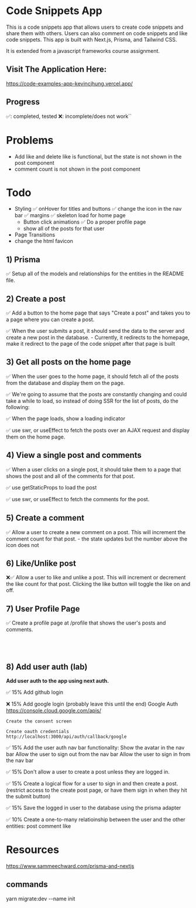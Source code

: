 # Code Snippets App

This is a code snippets app that allows users to create code snippets and share them with others. Users can also comment on code snippets and like code snippets. This app is built with Next.js, Prisma, and Tailwind CSS.

It is extended from a javascript frameworks course assignment.

## Visit The Application Here:
https://code-examples-app-kevincjhung.vercel.app/

## Progress
✅: completed, tested
❌: incomplete/does not work``

# Problems 
- Add like and delete like is functional, but the state is not shown in the post component
- comment count is not shown in the post component


# Todo
- Styling
    ✅ onHover for titles and buttons
    ✅ change the icon in the nav bar
    ✅ margins
    ✅ skeleton load for home page
    - Button click animations
✅ Do a proper profile page
    - show all of the posts for that user
- Page Transitions
- change the html favicon


## 1) Prisma

✅ Setup all of the models and relationships for the entities in the README file.

## 2) Create a post

✅ Add a button to the home page that says "Create a post" and takes you to a page where you can create a post.

✅ When the user submits a post, it should send the data to the server and create a new post in the database.
    - Currently, it redirects to the homepage, make it redirect to the page of the code snippet after that page is built

## 3) Get all posts on the home page

✅ When the user goes to the home page, it should fetch all of the posts from the database and display them on the page.

✅ We're going to assume that the posts are constantly changing and could take a while to load, so instead of doing SSR for the list of posts, do the following:

✅ When the page loads, show a loading indicator

✅ use swr, or useEffect to fetch the posts over an AJAX request and display them on the home page.

## 4) View a single post and comments

✅ When a user clicks on a single post, it should take them to a page that shows the post and all of the comments for that post.

✅ use getStaticProps to load the post

✅ use swr, or useEffect to fetch the comments for the post.

## 5) Create a comment

✅ Allow a user to create a new comment on a post. This will increment the comment count for that post.
    - the state updates but the number above the icon does not

## 6) Like/Unlike post

❌✅  Allow a user to like and unlike a post. This will increment or decrement the like count for that post.
      Clicking the like button will toggle the like on and off.

## 7) User Profile Page

✅ Create a profile page at /profile that shows the user's posts and comments.<br><br>
<br><br>

## 8) Add user auth (lab)

<b>Add user auth to the app using next auth.</b>

✅ 15% Add github login

❌ 15% Add google login (probably leave this until the end)
    Google Auth
    <https://console.cloud.google.com/apis/>

    Create the consent screen

    Create oauth credentials
    http://localhost:3000/api/auth/callback/google

✅ 15% Add the user auth nav bar functionality: Show the avatar in the nav bar
    Allow the user to sign out from the nav bar
    Allow the user to sign in from the nav bar

✅ 15% Don't allow a user to create a post unless they are logged in.

✅ 15% Create a logical flow for a user to sign in and then create a post.
    (restrict access to the create post page, or have them sign in when they hit the submit button)

✅ 15% Save the logged in user to the database using the prisma adapter

✅ 10% Create a one-to-many relatioinship between the user and the other entities:
    post
    comment
    like

# Resources
<https://www.sammeechward.com/prisma-and-nextjs>

## commands
yarn migrate:dev --name init
